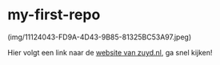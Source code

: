 # my-first-repo

(img/11124043-FD9A-4D43-9B85-81325BC53A97.jpeg)

Hier volgt een link naar de [website van zuyd.nl](https://zuyd.nl), ga snel kijken!
